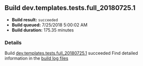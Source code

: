 ## Build dev.templates.tests.full_20180725.1
- **Build result:** `succeeded`
- **Build queued:** 7/25/2018 5:00:02 AM
- **Build duration:** 175.35 minutes
### Details
Build [dev.templates.tests.full_20180725.1](https://winappstudio.visualstudio.com/web/build.aspx?pcguid=a4ef43be-68ce-4195-a619-079b4d9834c2&builduri=vstfs%3a%2f%2f%2fBuild%2fBuild%2f26053) succeeded
Find detailed information in the [build log files](https://uwpctdiags.blob.core.windows.net/buildlogs/dev.templates.tests.full_20180725.1_logs.zip)
